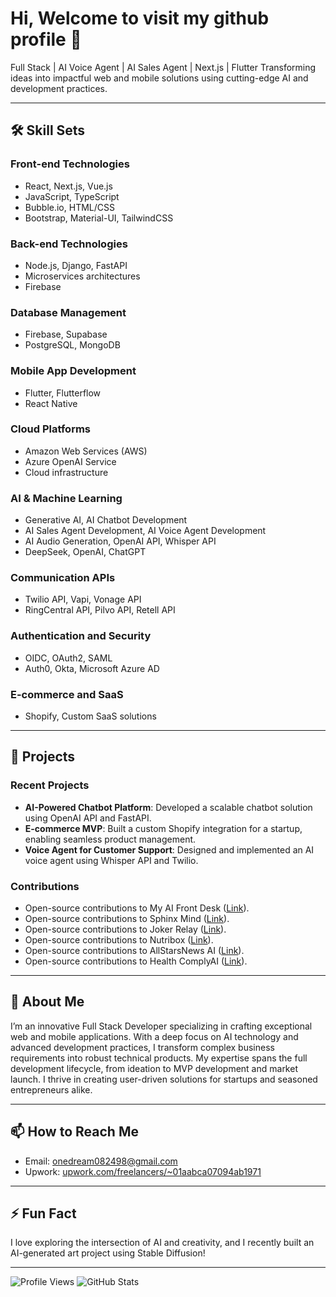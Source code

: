 # Hi, Welcome to visit my github profile 👋

Full Stack | AI Voice Agent | AI Sales Agent  | Next.js | Flutter
Transforming ideas into impactful web and mobile solutions using cutting-edge AI and development practices.

---

## 🛠 Skill Sets

### Front-end Technologies
- React, Next.js, Vue.js
- JavaScript, TypeScript
- Bubble.io, HTML/CSS
- Bootstrap, Material-UI, TailwindCSS

### Back-end Technologies
- Node.js, Django, FastAPI
- Microservices architectures
- Firebase

### Database Management
- Firebase, Supabase
- PostgreSQL, MongoDB

### Mobile App Development
- Flutter, Flutterflow
- React Native

### Cloud Platforms
- Amazon Web Services (AWS)
- Azure OpenAI Service
- Cloud infrastructure

### AI & Machine Learning
- Generative AI, AI Chatbot Development
- AI Sales Agent Development, AI Voice Agent Development
- AI Audio Generation, OpenAI API, Whisper API
- DeepSeek, OpenAI, ChatGPT

### Communication APIs
- Twilio API, Vapi, Vonage API
- RingCentral API, Pilvo API, Retell API

### Authentication and Security
- OIDC, OAuth2, SAML
- Auth0, Okta, Microsoft Azure AD

### E-commerce and SaaS
- Shopify, Custom SaaS solutions

---

## 🚀 Projects

### Recent Projects
- **AI-Powered Chatbot Platform**: Developed a scalable chatbot solution using OpenAI API and FastAPI.  
- **E-commerce MVP**: Built a custom Shopify integration for a startup, enabling seamless product management.  
- **Voice Agent for Customer Support**: Designed and implemented an AI voice agent using Whisper API and Twilio.

### Contributions
- Open-source contributions to My AI Front Desk ([Link](https://www.myaifrontdesk.com/)).
- Open-source contributions to Sphinx Mind ([Link](https://www.sphinxmind.com/)).
- Open-source contributions to Joker Relay ([Link](https://chromewebstore.google.com/detail/joker-relay/fgefbieclhkijgdjoaicmgnholpcegml?hl=en/)).
- Open-source contributions to Nutribox ([Link](https://play.google.com/store/apps/details?id=com.serendipity.mynutribox&hl=en&pli=1)).
- Open-source contributions to AllStarsNews AI ([Link](https://play.google.com/store/apps/details?src=AppAgg.com&id=com.allstarsnewsai.app.app_allstarsnewsai)).
- Open-source contributions to Health ComplyAI ([Link](https://healthcomplyai.com/)).

---

## 📝 About Me

I’m an innovative Full Stack Developer specializing in crafting exceptional web and mobile applications. With a deep focus on AI technology and advanced development practices, I transform complex business requirements into robust technical products. My expertise spans the full development lifecycle, from ideation to MVP development and market launch. I thrive in creating user-driven solutions for startups and seasoned entrepreneurs alike.

---

## 📫 How to Reach Me

- Email: [onedream082498@gmail.com](mailto:onedream082498@gmail.com)
- Upwork: [upwork.com/freelancers/~01aabca07094ab1971](https://www.upwork.com/freelancers/~01aabca07094ab1971)

---

## ⚡ Fun Fact

I love exploring the intersection of AI and creativity, and I recently built an AI-generated art project using Stable Diffusion!

---

![Profile Views](https://komarev.com/ghpvc/?username=onedream0824&color=blue)
![GitHub Stats](https://github-readme-stats.vercel.app/api?username=onedream0824&show_icons=true&theme=radical)